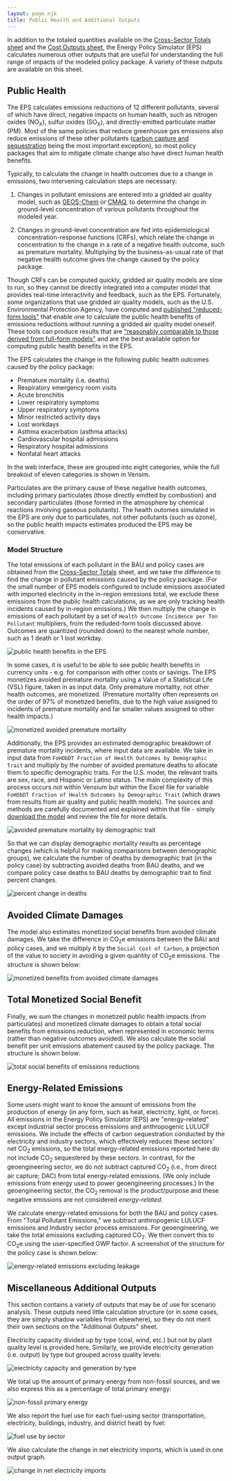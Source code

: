 ```yaml
---
layout: page.njk
title: Public Health and Additional Outputs
---
```


In addition to the totaled quantities available on the [Cross-Sector Totals sheet](/cross-sector-totals) and the [Cost Outputs sheet](/cost-outputs), the Energy Policy Simulator (EPS) calculates numerous other outputs that are useful for understanding the full range of impacts of the modeled policy package.  A variety of these outputs are available on this sheet.

## Public Health

The EPS calculates emissions reductions of 12 different pollutants, several of which have direct, negative impacts on human health, such as nitrogen oxides (NO<sub>X</sub>), sulfur oxides (SO<sub>X</sub>), and directly-emitted particulate matter (PM).  Most of the same policies that reduce greenhouse gas emissions also reduce emissions of these other pollutants ([carbon capture and sequestration](/ccs) being the most important exception), so most policy packages that aim to mitigate climate change also have direct human health benefits.

Typically, to calculate the change in health outcomes due to a change in emissions, two intervening calculation steps are necessary:

1. Changes in pollutant emissions are entered into a gridded air quality model, such as [GEOS-Chem](http://acmg.seas.harvard.edu/geos/) or [CMAQ](https://www.epa.gov/cmaq), to determine the change in ground-level concentration of various pollutants throughout the modeled year.

2. Changes in ground-level concentration are fed into epidemiological concentration-response functions (CRFs), which relate the change in concentration to the change in a rate of a negative health outcome, such as premature mortality.  Multiplying by the business-as-usual rate of that negative health outcome gives the change caused by the policy package.

Though CRFs can be computed quickly, gridded air quality models are slow to run, so they cannot be directly integrated into a computer model that provides real-time interactivity and feedback, such as the EPS.  Fortunately, some organizations that use gridded air quality models, such as the U.S. Environmental Protection Agency, have computed and [published "reduced-form tools"](https://www.epa.gov/benmap/reduced-form-tools-calculating-pm25-benefits) that enable one to calculate the public health benefits of emissions reductions without running a gridded air quality model oneself.  These tools can produce results that are ["reasonably comparable to those derived from full-form models"](https://www.epa.gov/sites/production/files/2019-11/documents/rft_combined_report_10.31.19_final.pdf) and are the best available option for computing public health benefits in the EPS.

The EPS calculates the change in the following public health outcomes caused by the policy package:

- Premature mortality (i.e. deaths)
- Respiratory emergency room visits
- Acute bronchitis
- Lower respiratory symptoms
- Upper respiratory symptoms
- Minor restricted activity days
- Lost workdays
- Asthma exacerbation (asthma attacks)
- Cardiovascular hospital admissions
- Respiratory hospital admissions
- Nonfatal heart attacks

In the web interface, these are grouped into eight categories, while the full breakout of eleven categories is shown in Vensim.

Particulates are the primary cause of these negative health outcomes, including primary particulates (those directly emitted by combustion) and secondary particulates (those formed in the atmosphere by chemical reactions involving gaseous pollutants).  The health outomes simulated in the EPS are only due to particulates, not other pollutants (such as ozone), so the public health impacts estimates produced the EPS may be conservative.

### Model Structure

The total emissions of each pollutant in the BAU and policy cases are obtained from the [Cross-Sector Totals](/cross-sector-totals) sheet, and we take the difference to find the change in pollutant emissions caused by the policy package.  (For the small number of EPS models configured to include emissions associated with imported electricity in the in-region emissions total, we exclude these emissions from the public health calculations, as we are only tracking health incidents caused by in-region emissions.)   We then multiply the change in emissions of each pollutant by a set of `Health Outcome Incidence per Ton Pollutant` multipliers, from the reduded-form tools discussed above.  Outcomes are quantized (rounded down) to the nearest whole number, such as 1 death or 1 lost workday.

![public health benefits in the EPS](/additional-outputs-PublicHealthBenefits.png)

In some cases, it is useful to be able to see public health benefits in currency units - e.g. for comparison with other costs or savings.  The EPS monetizes avoided premature mortality using a Value of a Statistical Life (VSL) figure, taken in as input data.  Only premature mortality, not other health outcomes, are monetized.  (Premature mortality often represents on the order of 97% of monetized benefits, due to the high value assigned to incidents of premature mortality and far smaller values assigned to other health impacts.)

![monetized avoided premature mortality](/additional-outputs-MonetizedBenefits.png)

Additionally, the EPS provides an estimated demographic breakdown of premature mortality incidents, where input data are available.  We take in input data from `FoHObDT Fraction of Health Outcomes by Demographic Trait` and multiply by the number of avoided premature deaths to allocate them to specific demographic traits.  For the U.S. model, the relevant traits are sex, race, and Hispanic or Latino status.  The main complexity of this process occurs not within Vensium but within the Excel file for variable `FoHObDT Fraction of Health Outcomes by Demographic Trait` (which draws from results from air quality and public health models).  The sources and methods are carefully documented and explained within that file - simply [download the model](/download) and review the file for more details.

![avoided premature mortality by demographic trait](/additional-outputs-AvoidedDeathsDemographics.png)

So that we can display demographic mortality results as percentage changes (which is helpful for making comparisons between demographic groups), we calculate the number of deaths by demographic trait (in the policy case) by subtracting avoided deaths from BAU deaths, and we compare policy case deaths to BAU deaths by demographic trait to find percent changes.

![percent change in deaths](/additional-outputs-PercCngDeaths.png)

## Avoided Climate Damages

The model also estimates monetized social benefits from avoided climate damages.  We take the difference in CO<sub>2</sub>e emissions between the BAU and policy cases, and we multiply it by the `Social Cost of Carbon`, a projection of the value to society in avoiding a given quantity of CO<sub>2</sub>e emissions.  The structure is shown below:

![monetized benefits from avoided climate damages](/additional-outputs-CarbonBenefits.png)

## Total Monetized Social Benefit

Finally, we sum the changes in monetized public health impacts (from particulates) and monetized climate damages to obtain a total social benefits from emissions reduction, when represented in economic terms (rather than negative outcomes avoided).  We also calculate the social benefit per unit emissions abatement caused by the policy package.  The structure is shown below:

![total social benefits of emissions reductions](/additional-outputs-TotSocialBenefits.png)

## Energy-Related Emissions

Some users might want to know the amount of emissions from the production of energy (in any form, such as heat, electricity, light, or force).  All emissions in the Energy Policy Simulator (EPS) are "energy-related" except industrial sector process emissions and anthropogenic LULUCF emissions.  We include the effects of carbon sequestration conducted by the electricity and industry sectors, which effectively reduces these sectors' net CO<sub>2</sub> emissions, so the total energy-related emissions reported here do not include CO<sub>2</sub> sequestered by these sectors.  In contrast, for the geoengineering sector, we do not subtract captured CO<sub>2</sub> (i.e., from direct air capture; DAC) from total energy-related emissions.  (We only include emissions from energy used to power geoengineering processes.)  In the geoengineering sector, the CO<sub>2</sub> removal is the product/purpose and these negative emissions are not considered *energy-related*.

We calculate energy-related emissions for both the BAU and policy cases.  From "Total Pollutant Emissions," we subtract anthropogenic LULUCF emissions and Industry sector process emissions.  For geoengineering, we take the total emissions excluding captured CO<sub>2</sub>.  We then convert this to CO<sub>2</sub>e using the user-specified GWP factor.  A screenshot of the structure for the policy case is shown below:

![energy-related emissions excluding leakage](/additional-outputs-EnergyRelatedEmis.png)

## Miscellaneous Additional Outputs

This section contains a variety of outputs that may be of use for scenario analysis.  These outputs need little calculation structure (or in some cases, they are simply shadow variables from elsewhere), so they do not merit their own sections on the "Additional Outputs" sheet.

Electricity capacity divided up by type (coal, wind, etc.) but not by plant quality level is provided here.  Similarly, we provide electricity generation (i.e. output) by type but grouped across quality levels:

![electricity capacity and generation by type](/additional-outputs-ElecByType.png)

We total up the amount of primary energy from non-fossil sources, and we also express this as a percentage of total primary energy:

![non-fossil primary energy](/additional-outputs-PrimaryEnergy.png)

We also report the fuel use for each fuel-using sector (transportation, electricity, buildings, industry, and district heat) by fuel:

![fuel use by sector](/additional-outputs-SectoralFuelUse.png)

We also calculate the change in net electricity imports, which is used in one output graph.

![change in net electricity imports](/additional-outputs-CngNetElecImports.png)
